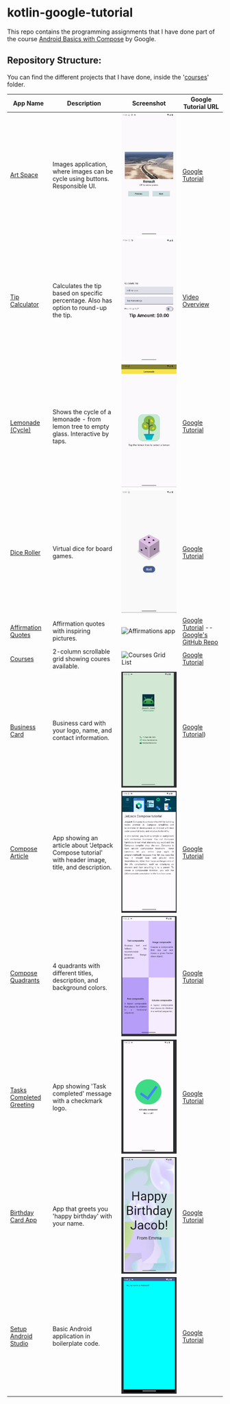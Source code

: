 # kotlin-google-tutorial
This repo contains the programming assignments that I have done part of the course [Android Basics with Compose](https://developer.android.com/courses/android-basics-compose/course) by Google. 

## Repository Structure:
You can find the different projects that I have done, inside the '[courses](courses)' folder. 


| App Name                                                                                        | Description                                                                                        | Screenshot                                                                       | Google Tutorial URL                                                                                                                                                                                                                                                                                                                                                                                                                                                                              |
|-------------------------------------------------------------------------------------------------|----------------------------------------------------------------------------------------------------|----------------------------------------------------------------------------------|--------------------------------------------------------------------------------------------------------------------------------------------------------------------------------------------------------------------------------------------------------------------------------------------------------------------------------------------------------------------------------------------------------------------------------------------------------------------------------------------------|
| [Art Space](courses/5-interacting_with_ui_and_state/2-art_space)                                | Images application, where images can be cycle using buttons. Responsible UI.                       | ![Art Space demo GIF](resources/gifs/unit2/4-art_space_app.gif)                  | [Google Tutorial](https://developer.android.com/codelabs/basic-android-kotlin-compose-art-space?continue=https%3A%2F%2Fdeveloper.android.com%2Fcourses%2Fpathways%2Fandroid-basics-compose-unit-2-pathway-3%23codelab-https%3A%2F%2Fdeveloper.android.com%2Fcodelabs%2Fbasic-android-kotlin-compose-art-space#3)                                                                                                                                                                                 |
| [Tip Calculator](courses/5-interacting_with_ui_and_state/1-tip_calculator)                      | Calculates the tip based on specific percentage. Also has option to round-up the tip.              | ![Tip Calculator demo GIF](resources/gifs/unit2/3-tip_calculator.gif)            | [Video Overview](https://www.youtube.com/watch?v=Rivh4abaYzg)                                                                                                                                                                                                                                                                                                                                                                                                                                    |
| [Lemonade (Cycle)](courses/4-add_a_button_to_an_app/2-lemonade)                                 | Shows the cycle of a lemonade - from lemon tree to empty glass. Interactive by taps.               | ![Lemonade Cycles](resources/gifs/unit2/2-lemonade_gif.gif)                      | [Google Tutorial](https://developer.android.com/codelabs/basic-android-kotlin-compose-button-click-practice-problem?continue=https%3A%2F%2Fdeveloper.android.com%2Fcourses%2Fpathways%2Fandroid-basics-compose-unit-2-pathway-2%23codelab-https%3A%2F%2Fdeveloper.android.com%2Fcodelabs%2Fbasic-android-kotlin-compose-button-click-practice-problem#1)                                                                                                                                         |
| [Dice Roller](courses/4-add_a_button_to_an_app/1-dice_roller)                                   | Virtual dice for board games.                                                                      | ![Dice Roller](resources/gifs/unit2/1-dice_roller_gif.gif)                       | [Google Tutorial](https://developer.android.com/codelabs/basic-android-kotlin-compose-build-a-dice-roller-app?continue=https%3A%2F%2Fdeveloper.android.com%2Fcourses%2Fpathways%2Fandroid-basics-compose-unit-2-pathway-2%23codelab-https%3A%2F%2Fdeveloper.android.com%2Fcodelabs%2Fbasic-android-kotlin-compose-build-a-dice-roller-app#0)                                                                                                                                                     |
| [Affirmation Quotes](courses/6-unit_3-display_lists_and_use_material_design/2-affirmations_app) | Affirmation quotes with inspiring pictures.                                                        | ![Affirmations app](resources/gifs/unit3/1-affirmations_app.gif)                 | [Google Tutorial](https://developer.android.com/codelabs/basic-android-kotlin-compose-training-add-scrollable-list?continue=https%3A%2F%2Fdeveloper.android.com%2Fcourses%2Fpathways%2Fandroid-basics-compose-unit-3-pathway-2%23codelab-https%3A%2F%2Fdeveloper.android.com%2Fcodelabs%2Fbasic-android-kotlin-compose-training-add-scrollable-list#0)  --  [Google's GitHub Repo](https://github.com/google-developer-training/basic-android-kotlin-compose-training-affirmations/tree/starter) |
| [Courses](courses/6-unit_3-display_lists_and_use_material_design/3-courses)                                       | 2-column scrollable grid showing coures available.                                                 | ![Courses Grid List](resources/gifs/unit3/2-courses_app.gif)                | [Google Tutorial](https://developer.android.com/codelabs/basic-android-kotlin-compose-practice-grid?continue=https%3A%2F%2Fdeveloper.android.com%2Fcourses%2Fpathways%2Fandroid-basics-compose-unit-3-pathway-2%23codelab-https%3A%2F%2Fdeveloper.android.com%2Fcodelabs%2Fbasic-android-kotlin-compose-practice-grid#0)                                                                                                                                                                         |
| [Business Card](courses/2-build_a_basic_layout/5-business_card)                                 | Business card with your logo, name, and contact information.                                       | ![Business Card](resources/images/2_5-Business_Card.png)                         | [Google Tutorial](https://developer.android.com/codelabs/basic-android-kotlin-compose-business-card?continue=https%3A%2F%2Fdeveloper.android.com%2Fcourses%2Fpathways%2Fandroid-basics-compose-unit-1-pathway-3%23codelab-https%3A%2F%2Fdeveloper.android.com%2Fcodelabs%2Fbasic-android-kotlin-compose-business-card#0))                                                                                                                                                                        |
| [Compose Article](courses/2-build_a_basic_layout/2-compose_preview)                             | App showing an article about 'Jetpack Compose tutorial' with header image, title, and description. | ![Compose Article App](resources/images/2_2-Compose_preview-Jetpack_Compose.png) | [Google Tutorial](https://developer.android.com/codelabs/basic-android-kotlin-compose-composables-practice-problems?continue=https%3A%2F%2Fdeveloper.android.com%2Fcourses%2Fpathways%2Fandroid-basics-compose-unit-1-pathway-3%23codelab-https%3A%2F%2Fdeveloper.android.com%2Fcodelabs%2Fbasic-android-kotlin-compose-composables-practice-problems#1)                                                                                                                                         |
| [Compose Quadrants](courses/2-build_a_basic_layout/4-compose_quadrant)                          | 4 quadrants with different titles, description, and background colors.                             | ![Compose Quadrants](resources/images/2_4-Compose_quadrants.png)                 | [Google Tutorial](https://developer.android.com/codelabs/basic-android-kotlin-compose-business-card?continue=https%3A%2F%2Fdeveloper.android.com%2Fcourses%2Fpathways%2Fandroid-basics-compose-unit-1-pathway-3%23codelab-https%3A%2F%2Fdeveloper.android.com%2Fcodelabs%2Fbasic-android-kotlin-compose-business-card#0)                                                                                                                                                                         |
| [Tasks Completed Greeting](courses/2-build_a_basic_layout/3-task_manager)                       | App showing 'Task completed' message with a checkmark logo.                                        | ![Tasks Completed Greeting](resources/images/2_3-Tasks_Completed.png)            | [Google Tutorial](https://developer.android.com/codelabs/basic-android-kotlin-compose-composables-practice-problems?continue=https%3A%2F%2Fdeveloper.android.com%2Fcourses%2Fpathways%2Fandroid-basics-compose-unit-1-pathway-3%23codelab-https%3A%2F%2Fdeveloper.android.com%2Fcodelabs%2Fbasic-android-kotlin-compose-composables-practice-problems#2)                                                                                                                                         |
| [Birthday Card App](courses/2-build_a_basic_layout/1-birthday_card)                             | App that greets you 'happy birthday' with your name.                                               | ![Birthday Card App](resources/images/2_1-Happy_birthday_greeting_card.png)      | [Google Tutorial](https://developer.android.com/codelabs/basic-android-kotlin-compose-text-composables?continue=https%3A%2F%2Fdeveloper.android.com%2Fcourses%2Fpathways%2Fandroid-basics-compose-unit-1-pathway-3%23codelab-https%3A%2F%2Fdeveloper.android.com%2Fcodelabs%2Fbasic-android-kotlin-compose-text-composables#8)                                                                                                                                                                   |
| [Setup Android Studio](courses/1-setup_android_studio)                                          | Basic Android application in boilerplate code.                                                     | ![First Android App](resources/images/1_1-setup_android_studio.png)              | [Google Tutorial ](https://developer.android.com/codelabs/basic-android-kotlin-compose-emulator?continue=https%3A%2F%2Fdeveloper.android.com%2Fcourses%2Fpathways%2Fandroid-basics-compose-unit-1-pathway-2%23codelab-https%3A%2F%2Fdeveloper.android.com%2Fcodelabs%2Fbasic-android-kotlin-compose-emulator#2)                                                                                                                                                                                  |